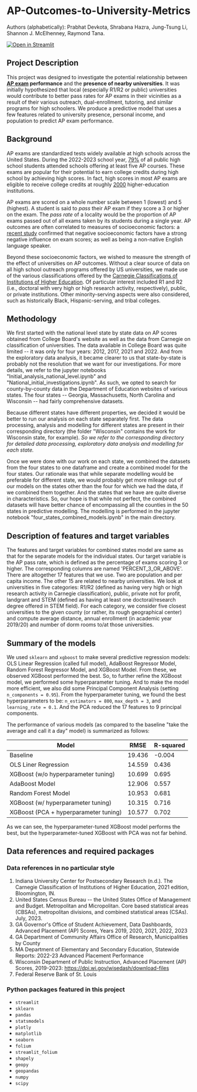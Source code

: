 # AP-Outcomes-to-University-Metrics

Authors (alphabetically): Prabhat Devkota, Shrabana Hazra, Jung-Tsung Li, Shannon J. McElhenney, Raymond Tana.

[![Open in Streamlit](https://static.streamlit.io/badges/streamlit_badge_black_white.svg)](https://ap-outcomes.streamlit.app/)

## Project Description
                    
This project was designed to investigate the potential relationship between **[AP exam](https://apstudents.collegeboard.org/what-is-ap) performance** and the **presence of nearby universities**. It was initially hypothesized that local (especially R1/R2 or public) universities would contribute to better pass rates for AP exams in their vicinities as a result of their various outreach, dual-enrollment, tutoring, and similar programs for high schoolers. We produce a predictive model that uses a few features related to university presence, personal income, and population to predict AP exam performance.
            
## Background

AP exams are standardized tests widely available at high schools across the United States. During the 2022-2023 school year, [79\%](https://arc.net/l/quote/ewvgnupe) of all public high school students attended schools offering at least five AP courses. These exams are popular for their potential to earn college credits during high school by achieving high scores. In fact, high scores in most AP exams are eligible to receive college credits at roughly [2000](https://apcentral.collegeboard.org/media/pdf/program-summary-report-2024.pdf) higher-education institutions. 

AP exams are scored on a whole number scale between 1 (lowest) and 5 (highest). A student is said to *pass* their AP exam if they score a 3 or higher on the exam. The *pass rate* of a locality would be the proportion of AP exams passed out of all exams taken by its students during a single year. AP outcomes are often correlated to measures of socioeconomic factors: a [recent study](https://papers.ssrn.com/sol3/papers.cfm?abstract_id=4574500) confirmed that negative socioeconomic factors have a strong negative influence on exam scores; as well as being a non-native English language speaker. 

Beyond these socioeconomic factors, we wished to measure the strength of the effect of universities on AP outcomes. Without a clear source of data on all high school outreach programs offered by US universities, we made use of the various classifications offered by the [Carnegie Classifications of Institutions of Higher Education](https://carnegieclassifications.acenet.edu/). Of particular interest included R1 and R2 (i.e., doctoral with very high or high research activity, respectively), public, or private institutions. Other minority-serving aspects were also considered, such as historically Black, Hispanic-serving, and tribal colleges.

## Methodology

We first started with the national level state by state data on AP scores obtained from College Board's website as well as the data from Carnegie on classification of universities. The data available in College Board was quite limited -- it was only for four years: 2012, 2017, 2021 and 2022. And from the exploratory data analysis, it became clearer to us that state-by-state is probably not the resolution that we want for our investigations. For more details, we refer to the jupyter notebooks "Initial_analysis_national_level.ipynb" and "National_initial_investigations.ipynb". As such, we opted to search for county-by-county data in the Department of Education websites of various states. The four states -- Georgia, Massachusetts, North Carolina and Wisconsin -- had fairly comprehensive datasets.

Because different states have different properties, we decided it would be better to run our analysis on each state separately first. The data processing, analysis and modelling for different states are present in their corresponding directory (the folder "Wisconsin" contains the work for Wisconsin state, for example). *So we refer to the corresponding directory for detailed data processing, exploratory data analysis and modelling for each state.*

Once we were done with our work on each state, we combined the datasets from the four states to one dataframe and create a combined model for the four states. Our rationale was that while separate modelling would be preferable for different state, we would probably get more mileage out of our models on the states other than the four for which we had the data, if we combined them together. And the states that we have are quite diverse in characteristics. So, our hope is that while not perfect, the combined datasets will have better chance of encompassing all the counties in the 50 states in predictive modelling. The modelling is performed in the jupyter notebook "four_states_combined_models.ipynb" in the main directory.

## Description of features and target variables
The features and target variables for combined states model are same as that for the separate models for the individual states. Our target variable is the AP pass rate, which is defined as the percentage of exams scoring 3 or higher. The corresponding columns are named 'PERCENT_3_OR_ABOVE'. There are altogether 17 features that we use. Two are population and per capita income. The other 15 are related to nearby universities. We look at universities in five categories: R1/R2 (defined as having very high or high research activity in Carnegie classification), public, private not for profit, landgrant and STEM (defined as having at least one doctoral/research degree offered in STEM field). For each category, we consider five closest universities to the given county (or rather, its rough geographical center) and compute average distance, annual enrollment (in academic year 2019/20) and number of dorm rooms to/at those universities.

## Summary of the models
We used `sklearn` and `xgboost` to make several predictive regression models: OLS Linear Regression (called full model), AdaBoost Regressor Model, Random Forest Regressor Model, and XGBoost Model. From these, we observed XGBoost performed the best. So, to further refine the XGBoost model, we performed some hyperparameter tuning. And to make the model more efficient, we also did some Principal Component Analysis (setting `n_components = 0.95`). From the hyperparameter tuning, we found the best hyperparameters to be: `n_estimators = 800`, `max_depth = 3`, and `learning_rate = 0.1`. And the PCA reduced the 17 features to 9 principal components.

The performance of various models (as compared to the baseline "take the average and call it a day" model) is summarized as follows:

| Model                                 | RMSE          | R-squared    |
| ------------------------------------- | ------------- | ------------ |
| Baseline                              | 19.436        | -0.004       |
| OLS Liner Regression                  | 14.559        | 0.436        |
| XGBoost (w/o hyperparameter tuning)   | 10.699        | 0.695        |
| AdaBoost Model                        | 12.906        | 0.557        |
| Random Forest Model                   | 10.953        | 0.681        |
| XGBoost (w/ hyperparameter tuning)    | 10.315        | 0.716        |
| XGBoost (PCA + hyperparameter tuning) | 10.577        | 0.702        |

As we can see, the hyperparameter-tuned XGBoost model performs the best, but the hyperparameter-tuned XGBoost with PCA was not far behind.

## Data references and required packages

### Data references in no particular style

1. Indiana University Center for Postsecondary Research (n.d.). The Carnegie Classification of Institutions of Higher Education, 2021 edition, Bloomington, IN.
2. United States Census Bureau -- the United States Office of Management and Budget. Metropolitan and Micropolitan. Core based statistical areas (CBSAs), metropolitan divisions, and combined statistical areas (CSAs). July, 2023.
3. GA Governor's Office of Student Achievement, Data Dashboards, Advanced Placement (AP) Scores, Years 2019, 2020, 2021, 2022, 2023
4. GA Department of Community Affairs Office of Research, Municipalities by County
5. MA Department of Elementary and Secondary Education, Statewide Reports: 2022-23 Advanced Placement Performance
6. Wisconsin Department of Public Instruction, Advanced Placement (AP) Scores, 2019-2023: https://dpi.wi.gov/wisedash/download-files
7. Federal Reserve Bank of St. Louis

### Python packages featured in this project

- `streamlit`
- `sklearn`
- `pandas`
- `statsmodels`
- `plotly`
- `matplotlib`
- `seaborn`
- `folium`
- `streamlit_folium`
- `shapely`
- `geopy`
- `geopandas`
- `numpy`
- `scipy`


